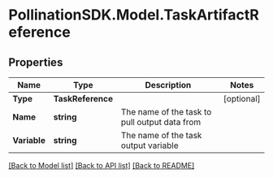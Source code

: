 
# PollinationSDK.Model.TaskArtifactReference

## Properties

Name | Type | Description | Notes
------------ | ------------- | ------------- | -------------
**Type** | **TaskReference** |  | [optional] 
**Name** | **string** | The name of the task to pull output data from | 
**Variable** | **string** | The name of the task output variable | 

[[Back to Model list]](../README.md#documentation-for-models)
[[Back to API list]](../README.md#documentation-for-api-endpoints)
[[Back to README]](../README.md)

